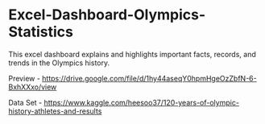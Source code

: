 # Excel-Dashboard-Olympics-Statistics

This excel dashboard explains and highlights important facts, records, and trends in the Olympics history.

Preview - https://drive.google.com/file/d/1hy44aseqY0hpmHgeOzZbfN-6-BxhXXxo/view

Data Set - https://www.kaggle.com/heesoo37/120-years-of-olympic-history-athletes-and-results
